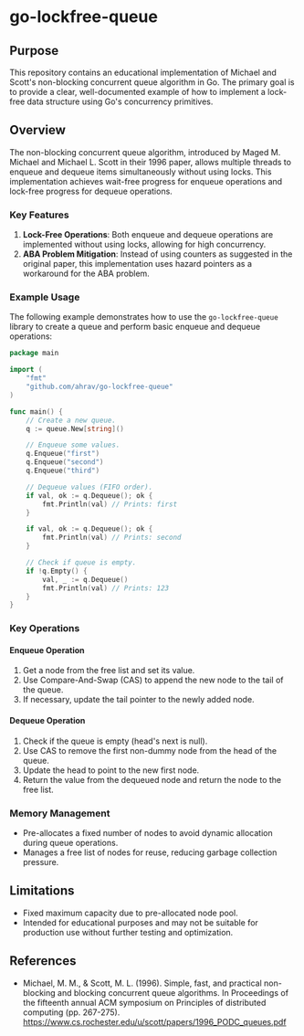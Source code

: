 # go-lockfree-queue

## Purpose

This repository contains an educational implementation of Michael and Scott's non-blocking concurrent queue algorithm in Go.
The primary goal is to provide a clear, well-documented example of how to implement a lock-free data structure using Go's concurrency primitives.

## Overview

The non-blocking concurrent queue algorithm, introduced by Maged M. Michael and Michael L. Scott in their 1996 paper,
allows multiple threads to enqueue and dequeue items simultaneously without using locks.
This implementation achieves wait-free progress for enqueue operations and lock-free progress for dequeue operations.

### Key Features

1. **Lock-Free Operations**: Both enqueue and dequeue operations are implemented without using locks, allowing for high concurrency.
2. **ABA Problem Mitigation**: Instead of using counters as suggested in the original paper, this implementation uses hazard pointers as a workaround for the ABA problem.

### Example Usage

The following example demonstrates how to use the `go-lockfree-queue` library to create a queue and perform basic enqueue and dequeue operations:

```go
package main

import (
	"fmt"
	"github.com/ahrav/go-lockfree-queue"
)

func main() {
	// Create a new queue.
	q := queue.New[string]()

	// Enqueue some values.
	q.Enqueue("first")
	q.Enqueue("second")
	q.Enqueue("third")

	// Dequeue values (FIFO order).
	if val, ok := q.Dequeue(); ok {
		fmt.Println(val) // Prints: first
	}

	if val, ok := q.Dequeue(); ok {
		fmt.Println(val) // Prints: second
	}

	// Check if queue is empty.
	if !q.Empty() {
		val, _ := q.Dequeue()
		fmt.Println(val) // Prints: 123
	}
}
```


### Key Operations

#### Enqueue Operation

1. Get a node from the free list and set its value.
2. Use Compare-And-Swap (CAS) to append the new node to the tail of the queue.
3. If necessary, update the tail pointer to the newly added node.

#### Dequeue Operation

1. Check if the queue is empty (head's next is null).
2. Use CAS to remove the first non-dummy node from the head of the queue.
3. Update the head to point to the new first node.
4. Return the value from the dequeued node and return the node to the free list.

### Memory Management

- Pre-allocates a fixed number of nodes to avoid dynamic allocation during queue operations.
- Manages a free list of nodes for reuse, reducing garbage collection pressure.


## Limitations

- Fixed maximum capacity due to pre-allocated node pool.
- Intended for educational purposes and may not be suitable for production use without further testing and optimization.

## References

- Michael, M. M., & Scott, M. L. (1996). Simple, fast, and practical non-blocking and blocking concurrent queue algorithms. In Proceedings of the fifteenth annual ACM symposium on Principles of distributed computing (pp. 267-275).
https://www.cs.rochester.edu/u/scott/papers/1996_PODC_queues.pdf
